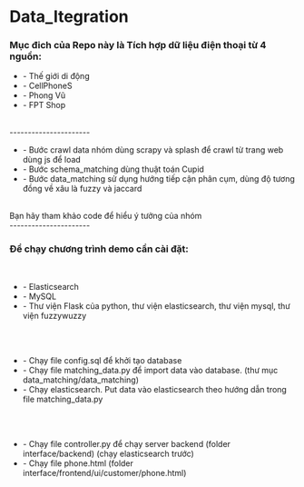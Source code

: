 # Data_Itegration

<h3>Mục đich của Repo này là Tích hợp dữ liệu điện thoại từ 4 nguồn:</h3>
<ul>
<li>- Thế giới di động</li>
<li>- CellPhoneS</li>
<li>- Phong Vũ</li>
<li>- FPT Shop</li>
</ul>
<br>
----------------------
<br>
<ul>
<li>- Bước crawl data nhóm dùng scrapy và splash để crawl từ trang web dùng js để load</li>
<li>- Bước schema_matching dùng thuật toán Cupid</li>
<li>- Bước data_matching sử dụng hướng tiếp cận phân cụm, dùng độ tương đồng về xâu là fuzzy và jaccard</li>
</ul>
<br>
Bạn hãy tham khảo code để hiểu ý tưởng của nhóm
<br>
----------------------
<br>
<h3>Để chạy chương trình demo cần cài đặt:</h3>
<br>
<ul>
<li>- Elasticsearch</li>
<li>- MySQL</li>
<li>- Thư viện Flask của python, thư viện elasticsearch, thư viện mysql, thư viện fuzzywuzzy</li>
</ul>
<br>
<br>
<ul>
<li>- Chạy file config.sql để khởi tạo database</li>
<li>- Chạy file matching_data.py để import data vào database. (thư mục data_matching/data_matching)</li>
<li>- Chạy elasticsearch. Put data vào elasticsearch theo hướng dẫn trong file matching_data.py</li>
</ul>
<br>
<br>
<ul>
<li>- Chạy file controller.py để chạy server backend (folder interface/backend) (chạy elasticsearch trước)</li>
<li>- Chạy file phone.html (folder interface/frontend/ui/customer/phone.html)</li>
</ul>
